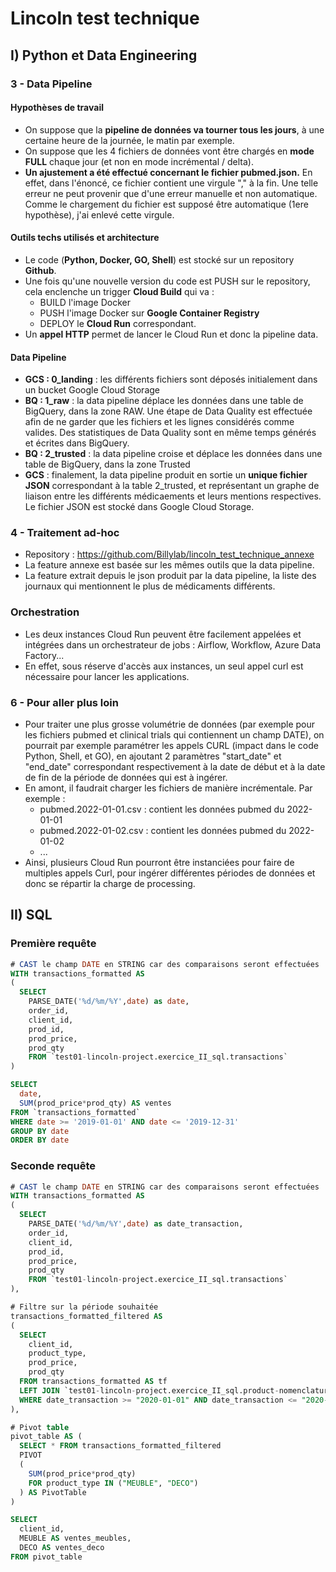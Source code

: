 # Lincoln test technique

## I) Python et Data Engineering

### 3 - Data Pipeline

#### Hypothèses de travail

- On suppose que la **pipeline de données va tourner tous les jours**, à une certaine heure de la journée, le matin par exemple.
- On suppose que les 4 fichiers de données vont être chargés en **mode FULL** chaque jour (et non en mode incrémental / delta).
- **Un ajustement a été effectué concernant le fichier pubmed.json.** En effet, dans l'énoncé, ce fichier contient une virgule "," à la fin. Une telle erreur ne peut provenir que d'une erreur manuelle et non automatique. Comme le chargement du fichier est supposé être automatique (1ere hypothèse), j'ai enlevé cette virgule. 

#### Outils techs utilisés et architecture

- Le code (**Python, Docker, GO, Shell**) est stocké sur un repository **Github**.
- Une fois qu'une nouvelle version du code est PUSH sur le repository, cela enclenche un trigger **Cloud Build** qui va :
    - BUILD l'image Docker
    - PUSH l'image Docker sur **Google Container Registry**
    - DEPLOY le **Cloud Run** correspondant.
- Un **appel HTTP** permet de lancer le Cloud Run et donc la pipeline data. 

#### Data Pipeline

- **GCS : 0_landing** : les différents fichiers sont déposés initialement dans un bucket Google Cloud Storage
- **BQ : 1_raw** : la data pipeline déplace les données dans une table de BigQuery, dans la zone RAW. Une étape de Data Quality est effectuée afin de ne garder que les fichiers et les lignes considérés comme valides. Des statistiques de Data Quality sont en même temps générés et écrites dans BigQuery.
- **BQ : 2_trusted** : la data pipeline croise et déplace les données dans une table de BigQuery, dans la zone Trusted
- **GCS** : finalement, la data pipeline produit en sortie un **unique fichier JSON**  correspondant à la table 2_trusted, et représentant un graphe de liaison entre les différents médicaements et leurs mentions respectives. Le fichier JSON est stocké dans Google Cloud Storage.

### 4 - Traitement ad-hoc

- Repository : https://github.com/Billylab/lincoln_test_technique_annexe
- La feature annexe est basée sur les mêmes outils que la data pipeline.
- La feature extrait depuis le json produit par la data pipeline, la liste des journaux qui mentionnent le plus de médicaments différents.

### Orchestration

- Les deux instances Cloud Run peuvent être facilement appelées et intégrées dans un orchestrateur de jobs : Airflow, Workflow, Azure Data Factory...
- En effet, sous réserve d'accès aux instances, un seul appel curl est nécessaire pour lancer les applications.

### 6 - Pour aller plus loin

- Pour traiter une plus grosse volumétrie de données (par exemple pour les fichiers pubmed et clinical trials qui contiennent un champ DATE), on pourrait par exemple paramétrer les appels CURL (impact dans le code Python, Shell, et GO), en ajoutant 2 paramètres "start_date" et "end_date" correspondant respectivement à la date de début et à la date de fin de la période de données qui est à ingérer.
- En amont, il faudrait charger les fichiers de manière incrémentale. Par exemple :
    - pubmed.2022-01-01.csv : contient les données pubmed du 2022-01-01
    - pubmed.2022-01-02.csv : contient les données pubmed du 2022-01-02
    - ...
- Ainsi, plusieurs Cloud Run pourront être instanciées pour faire de multiples appels Curl, pour ingérer différentes périodes de données et donc se répartir la charge de processing. 


## II) SQL

### Première requête
``` sql
# CAST le champ DATE en STRING car des comparaisons seront effectuées
WITH transactions_formatted AS
(
  SELECT
    PARSE_DATE('%d/%m/%Y',date) as date,
    order_id,
    client_id,
    prod_id,
    prod_price,
    prod_qty
    FROM `test01-lincoln-project.exercice_II_sql.transactions`
)

SELECT 
  date,
  SUM(prod_price*prod_qty) AS ventes
FROM `transactions_formatted`
WHERE date >= '2019-01-01' AND date <= '2019-12-31' 
GROUP BY date
ORDER BY date
```

### Seconde requête
``` sql
# CAST le champ DATE en STRING car des comparaisons seront effectuées
WITH transactions_formatted AS
(
  SELECT
    PARSE_DATE('%d/%m/%Y',date) as date_transaction,
    order_id,
    client_id,
    prod_id,
    prod_price,
    prod_qty
    FROM `test01-lincoln-project.exercice_II_sql.transactions`
),

# Filtre sur la période souhaitée
transactions_formatted_filtered AS
(
  SELECT 
    client_id,
    product_type,
    prod_price,
    prod_qty
  FROM transactions_formatted AS tf
  LEFT JOIN `test01-lincoln-project.exercice_II_sql.product-nomenclature` AS pn ON tf.prod_id=pn.product_id
  WHERE date_transaction >= "2020-01-01" AND date_transaction <= "2020-12-31"
),

# Pivot table
pivot_table AS (
  SELECT * FROM transactions_formatted_filtered
  PIVOT  
  (  
    SUM(prod_price*prod_qty)
    FOR product_type IN ("MEUBLE", "DECO")  
  ) AS PivotTable
)

SELECT 
  client_id,
  MEUBLE AS ventes_meubles,
  DECO AS ventes_deco
FROM pivot_table
 

```
